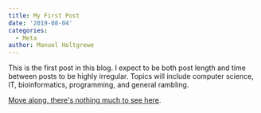 ```yaml
---
title: My First Post
date: '2019-08-04'
categories:
  - Meta
author: Manuel Holtgrewe
---
```


This is the first post in this blog.
I expect to be both post length and time between posts to be highly irregular.
Topics will include computer science, IT, bioinformatics, programming, and general rambling.

[Move along, there's nothing much to see here](http://www.pythong.org).
